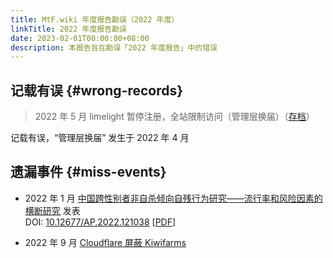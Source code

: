 ```yaml
---
title: MtF.wiki 年度报告勘误（2022 年度）
linkTitle: 2022 年度报告勘误
date: 2023-02-01T00:00:00+08:00
description: 本报告旨在勘误「2022 年度报告」中的错误
---
```


## 记载有误 {#wrong-records}

> 2022 年 5 月 limelight 暂停注册，全站限制访问（管理层换届）（[存档](https://web.archive.org/web/20220515113146/https://limelight.moe/)）

记载有误，“管理层换届” 发生于 2022 年 4 月

## 遗漏事件 {#miss-events}

- 2022 年 1 月 [中国跨性别者非自杀倾向自残行为研究——流行率和风险因素的横断研究](https://www.hanspub.org/journal/PaperInformation.aspx?paperID=48438) 发表\
  DOI: [10.12677/AP.2022.121038](https://doi.org/10.12677/AP.2022.121038) \[[PDF](https://pdf.hanspub.org/AP20220100000_27859661.pdf)]

- 2022 年 9 月 [Cloudflare 屏蔽 Kiwifarms](https://blog.cloudflare.com/zh-cn/kiwifarms-blocked-zh-cn/)
